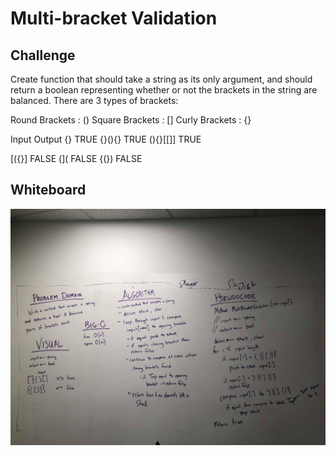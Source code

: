 # Multi-bracket Validation
## Challenge
Create function that should take a string as its only argument, and should return a boolean representing whether or not the brackets in the string are balanced. There are 3 types of brackets:

Round Brackets : ()
Square Brackets : []
Curly Brackets : {}

Input	Output
{}	TRUE
{}(){}	TRUE
(){}[[]]	TRUE

[({}]	FALSE
(](	FALSE
{(})	FALSE

## Whiteboard
![Multi-bracket Validation](/Challenges/multiBracketValidation/assets/challenge12.jpg)
